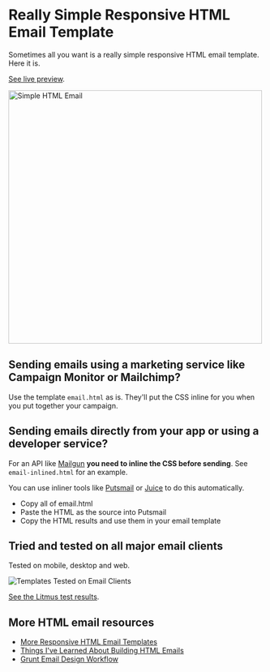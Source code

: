 # Really Simple Responsive HTML Email Template

Sometimes all you want is a really simple responsive HTML email template. Here it is. 

[See live preview](http://leemunroe.github.io/responsive-html-email-template/email.html).

<img src="https://cloud.githubusercontent.com/assets/15963/26765586/c6484a96-4933-11e7-80e0-2f7509d24280.png" alt="Simple HTML Email" width="500">


## Sending emails using a marketing service like Campaign Monitor or Mailchimp?

Use the template `email.html` as is. They'll put the CSS inline for you when you put together your campaign.


## Sending emails directly from your app or using a developer service?

For an API like [Mailgun](http://www.mailgun.com) **you need to inline the CSS before sending**. See `email-inlined.html` for an example. 

You can use inliner tools like [Putsmail](https://putsmail.com/inliner) or [Juice](https://github.com/Automattic/juice) to do this automatically.

* Copy all of email.html
* Paste the HTML as the source into Putsmail
* Copy the HTML results and use them in your email template

## Tried and tested on all major email clients

Tested on mobile, desktop and web. 

![Templates Tested on Email Clients](https://cloud.githubusercontent.com/assets/15963/17391543/bc289abe-59cb-11e6-9946-605a85f8c522.jpg)


[See the Litmus test results](https://litmus.com/checklist/emails/public/d432046).

## More HTML email resources

* [More Responsive HTML Email Templates](http://htmlemail.io)
* [Things I've Learned About Building HTML Emails](http://www.leemunroe.com/building-html-email/)
* [Grunt Email Design Workflow](https://github.com/leemunroe/grunt-email-design)
